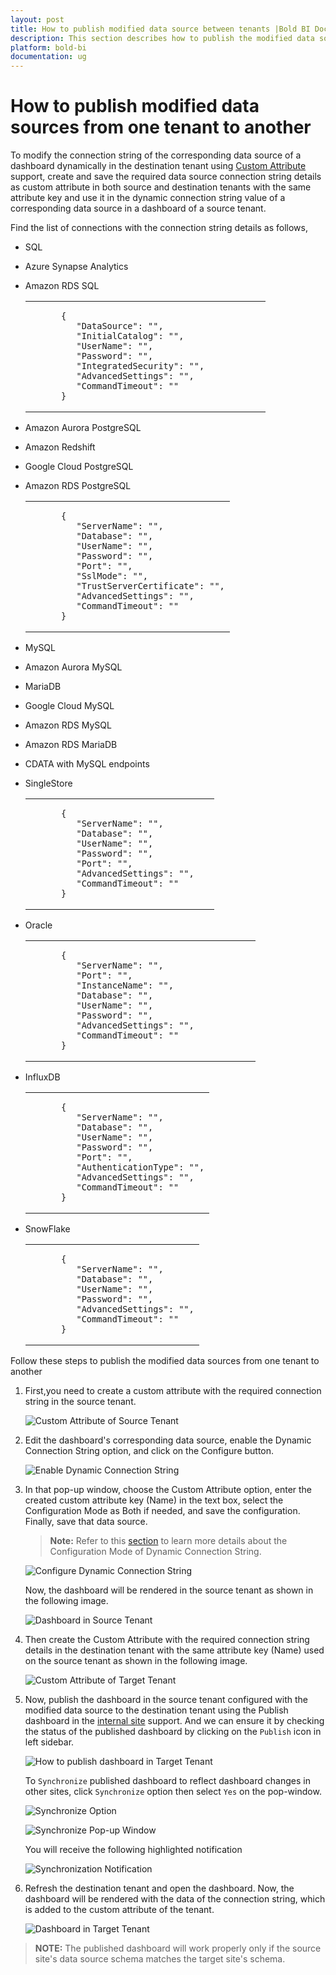 ```yaml
---
layout: post
title: How to publish modified data source between tenants |Bold BI Docs
description: This section describes how to publish the modified data sources from one tenant in to different tenant in your on-premise application using Bold BI software.
platform: bold-bi
documentation: ug
---
```


# How to publish modified data sources from one tenant to another

To modify the connection string of the corresponding data source of a dashboard dynamically in the destination tenant using [Custom Attribute](https://help.boldbi.com/embedded-bi/working-with-data-source/configuring-custom-attribute/#site-level-attribute) support, create and save the required data source connection string details as custom attribute in both source and destination tenants with the same attribute key and use it in the dynamic connection string value of a corresponding data source in a dashboard of a source tenant.

Find the list of connections with the connection string details as follows,

* SQL
* Azure Synapse Analytics
* Amazon RDS SQL
   <table>
   <tr><td>               
                
            {
               "DataSource": "",
               "InitialCatalog": "",               
               "UserName": "",
               "Password": "",
               "IntegratedSecurity": "",
               "AdvancedSettings": "",
               "CommandTimeout": ""
            }
   </td></tr>
   </table>

* Amazon Aurora PostgreSQL
* Amazon Redshift
* Google Cloud PostgreSQL
* Amazon RDS PostgreSQL
   <table>
   <tr><td>           
                
            {
               "ServerName": "",
               "Database": "",
               "UserName": "",
               "Password": "",
               "Port": "",
               "SslMode": "",
               "TrustServerCertificate": "",
               "AdvancedSettings": "",
               "CommandTimeout": ""
            }
   </td></tr>
   </table>

* MySQL
* Amazon Aurora MySQL
* MariaDB
* Google Cloud MySQL
* Amazon RDS MySQL
* Amazon RDS MariaDB
* CDATA with MySQL endpoints
* SingleStore
   <table>
   <tr><td>               
                
            {
               "ServerName": "",
               "Database": "",
               "UserName": "",
               "Password": "",
               "Port": "",               
               "AdvancedSettings": "",
               "CommandTimeout": ""
            }
   </td></tr>
   </table>

* Oracle 
   <table>
   <tr><td>               
                
            {
               "ServerName": "",                 
               "Port": "",
               "InstanceName": "",
               "Database": "",
               "UserName": "",
               "Password": "",
               "AdvancedSettings": "",
               "CommandTimeout": ""
            }
   </td></tr>
   </table>

* InfluxDB
   <table>
   <tr><td>               
                
            {
               "ServerName": "",
               "Database": "",
               "UserName": "",
               "Password": "",
               "Port": "",
               "AuthenticationType": "",
               "AdvancedSettings": "",
               "CommandTimeout": ""
            }
   </td></tr>
   </table>

* SnowFlake
   <table>
   <tr><td>               
                
            {
               "ServerName": "",
               "Database": "",
               "UserName": "",
               "Password": "",
               "AdvancedSettings": "",
               "CommandTimeout": ""
            }
   </td></tr>
   </table>

Follow these steps to publish the modified data sources from one tenant to another

1. First,you need to create a custom attribute with the required connection string in the source tenant.

   ![Custom Attribute of Source Tenant](/static/assets/embedded/faq/images/custom-attribute-of-source-tenant.png)

2. Edit the dashboard's corresponding data source, enable the Dynamic Connection String option, and click on the Configure button. 
  
   ![Enable Dynamic Connection String](/static/assets/embedded/faq/images/enable-dynamic-connectionstring.png)

3. In that pop-up window, choose the Custom Attribute option, enter the created custom attribute key (Name) in the text box, select the Configuration Mode as Both if needed, and save the configuration. Finally, save that data source. 

   >**Note:** Refer to this [section](https://help.boldbi.com/embedded-bi/iframe-based/dynamic-connection-string/#how-to-configure-the-api-details-for-a-data-source) to learn more details about the Configuration Mode of Dynamic Connection String.

   ![Configure Dynamic Connection String](/static/assets/embedded/faq/images/configure-dynamic-connectionstring.png)

   Now, the dashboard will be rendered in the source tenant as shown in the following image.

   ![Dashboard in Source Tenant](/static/assets/embedded/faq/images/dashboard-in-source-tenant.png) 

4. Then create the Custom Attribute with the required connection string details in the destination tenant with the same attribute key (Name) used on the source tenant as shown in the following image. 

   ![Custom Attribute of Target Tenant](/static/assets/embedded/faq/images/custom-attribute-of-target-tenant.png) 

5. Now, publish the dashboard in the source tenant configured with the modified data source to the destination tenant using the Publish dashboard in the [internal site](https://help.boldbi.com/embedded-bi/managing-resources/manage-dashboards/publish-dashboards/#internal-site) support. And we can ensure it by checking the status of the published dashboard by clicking on the `Publish` icon in left sidebar.
  
   ![How to publish dashboard in Target Tenant](/static/assets/embedded/faq/images/publish-dashboard-in-target-tenant.png)

   To `Synchronize` published dashboard to reflect dashboard changes in other sites, click `Synchronize` option then select `Yes` on the pop-window.

   ![Synchronize Option](/static/assets/embedded/faq/images/synchronize-option.png)

   ![Synchronize Pop-up Window](/static/assets/embedded/faq/images/synchronize-pop-up.png)

   You will receive the following highlighted notification

   ![Synchronization Notification](/static/assets/embedded/faq/images/synchronized-notification.png)
 
6. Refresh the destination tenant and open the dashboard. Now, the dashboard will be rendered with the data of the connection string, which is added to the custom attribute of the tenant.

   ![Dashboard in Target Tenant](/static/assets/embedded/faq/images/dashboard-in-target-tenant.png)

>**NOTE:** The published dashboard will work properly only if the source site's data source schema matches the target site's schema.